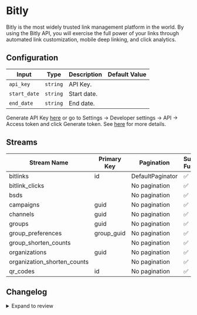 # Bitly
Bitly is the most widely trusted link management platform in the world. By using the Bitly API, you will exercise the full power of your links through automated link customization, mobile deep linking, and click analytics.

## Configuration

| Input | Type | Description | Default Value |
|-------|------|-------------|---------------|
| `api_key` | `string` | API Key.  |  |
| `start_date` | `string` | Start date.  |  |
| `end_date` | `string` | End date.  |  |

Generate API Key [here](https://app.bitly.com/settings/api/) or go to Settings → Developer settings → API → Access token and click Generate token. See [here](https://dev.bitly.com/docs/getting-started/authentication/) for more details. 

## Streams
| Stream Name | Primary Key | Pagination | Supports Full Sync | Supports Incremental |
|-------------|-------------|------------|---------------------|----------------------|
| bitlinks | id | DefaultPaginator | ✅ |  ✅  |
| bitlink_clicks |  | No pagination | ✅ |  ❌  |
| bsds |  | No pagination | ✅ |  ❌  |
| campaigns | guid | No pagination | ✅ |  ✅  |
| channels | guid | No pagination | ✅ |  ✅  |
| groups | guid | No pagination | ✅ |  ✅  |
| group_preferences | group_guid | No pagination | ✅ |  ❌  |
| group_shorten_counts |  | No pagination | ✅ |  ❌  |
| organizations | guid | No pagination | ✅ |  ✅  |
| organization_shorten_counts |  | No pagination | ✅ |  ❌  |
| qr_codes | id | No pagination | ✅ |  ✅  |

## Changelog

<details>
  <summary>Expand to review</summary>

| Version | Date | Pull Request | Subject |
|---------|------|--------------|---------|
| 0.0.3 | 2024-11-04 | [48171](https://github.com/airbytehq/airbyte/pull/48171) | Update dependencies |
| 0.0.2 | 2024-10-28 | [47516](https://github.com/airbytehq/airbyte/pull/47516) | Update dependencies |
| 0.0.1 | 2024-09-01 | | Initial release by [@topefolorunso](https://github.com/topefolorunso) via Connector Builder |

</details>
